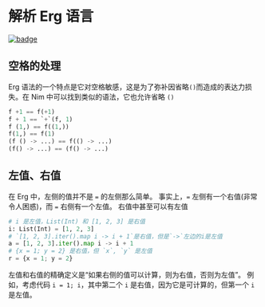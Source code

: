 # 解析 Erg 语言

[![badge](https://img.shields.io/endpoint.svg?url=https%3A%2F%2Fgezf7g7pd5.execute-api.ap-northeast-1.amazonaws.com%2Fdefault%2Fsource_up_to_date%3Fowner%3Derg-lang%26repos%3Derg%26ref%3Dmain%26path%3Ddoc/EN/compiler/parsing.md%26commit_hash%3D51de3c9d5a9074241f55c043b9951b384836b258)](https://gezf7g7pd5.execute-api.ap-northeast-1.amazonaws.com/default/source_up_to_date?owner=erg-lang&repos=erg&ref=main&path=doc/EN/compiler/parsing.md&commit_hash=51de3c9d5a9074241f55c043b9951b384836b258)

## 空格的处理

Erg 语法的一个特点是它对空格敏感，这是为了弥补因省略`()`而造成的表达力损失。在 Nim 中可以找到类似的语法，它也允许省略 `()`

```python
f +1 == f(+1)
f + 1 == `+`(f, 1)
f (1,) == f((1,))
f(1,) == f(1)
(f () -> ...) == f(() -> ...)
(f() -> ...) == (f() -> ...)
```

## 左值、右值

在 Erg 中，左侧的值并不是 `=` 的左侧那么简单。
事实上，`=` 左侧有一个右值(非常令人困惑)，而 `=` 右侧有一个左值。
右值中甚至可以有左值

```python
# i 是左值，List(Int) 和 [1, 2, 3] 是右值
i: List(Int) = [1, 2, 3]
# `[1, 2, 3].iter().map i -> i + 1`是右值，但是`->`左边的i是左值
a = [1, 2, 3].iter().map i -> i + 1
# {x = 1; y = 2} 是右值，但 `x`, `y` 是左值
r = {x = 1; y = 2}
```

左值和右值的精确定义是“如果右侧的值可以计算，则为右值，否则为左值”。
例如，考虑代码 ``i = 1; i``，其中第二个 `i` 是右值，因为它是可计算的，但第一个 `i` 是左值。
